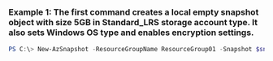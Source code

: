 ### Example 1: The first command creates a local empty snapshot object with size 5GB in Standard_LRS storage account type.  It also sets Windows OS type and enables encryption settings.
```powershell
PS C:\> New-AzSnapshot -ResourceGroupName ResourceGroup01 -Snapshot $snapshotconfig -SnapshotName Snapshot01
```

